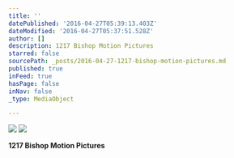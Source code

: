 ```yaml
---
title: ''
datePublished: '2016-04-27T05:39:13.403Z'
dateModified: '2016-04-27T05:37:51.528Z'
author: []
description: 1217 Bishop Motion Pictures
starred: false
sourcePath: _posts/2016-04-27-1217-bishop-motion-pictures.md
published: true
inFeed: true
hasPage: false
inNav: false
_type: MediaObject

---
```

![](https://the-grid-user-content.s3-us-west-2.amazonaws.com/7eda9206-7ba7-4b78-87e6-d567219272b6.jpg)
![](https://the-grid-user-content.s3-us-west-2.amazonaws.com/189123a2-870c-4a85-aa77-d1ecf892f0d3.jpg)

**1217 Bishop Motion Pictures**